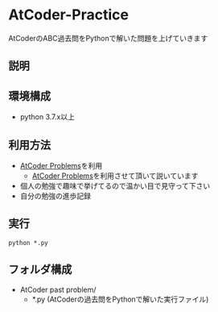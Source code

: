 # AtCoder-Practice
AtCoderのABC過去問をPythonで解いた問題を上げていきます

## 説明
## 環境構成
- python 3.7.x以上

## 利用方法
* [AtCoder Problems](https://kenkoooo.com/atcoder/#/table/)を利用
    - [AtCoder Problems](https://kenkoooo.com/atcoder/#/table/)を利用させて頂いて説いています
* 個人の勉強で趣味で挙げてるので温かい目で見守って下さい
* 自分の勉強の進歩記録

## 実行
```
python *.py
```

## フォルダ構成
- AtCoder past problem/
    - *.py (AtCoderの過去問をPythonで解いた実行ファイル)
